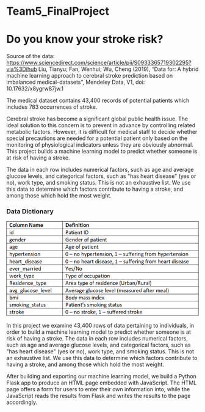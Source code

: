 # Team5_FinalProject

# Do you know your stroke risk?

Source of the data: https://www.sciencedirect.com/science/article/pii/S0933365719302295?via%3Dihub
Liu, Tianyu; Fan, Wenhui; Wu, Cheng (2019), “Data for: A hybrid machine learning approach to cerebral stroke prediction based on imbalanced medical-datasets”, Mendeley Data, V1, doi: 10.17632/x8ygrw87jw.1

The medical dataset contains 43,400 records of potential patients which includes 783 occurrences of stroke. 

Cerebral stroke has become a significant global public health issue. The ideal solution to this concern is to prevent in advance by controlling related metabolic factors. However, it is difficult for medical staff to decide whether special precautions are needed for a potential patient only based on the monitoring of physiological indicators unless they are obviously abnormal. This project builds a machine learning model to predict whether someone is at risk of having a stroke.

The data in each row includes numerical factors, such as age and average glucose levels, and categorical factors, such as "has heart disease" (yes or no), work type, and smoking status. This is not an exhaustive list. We use this data to determine which factors contribute to having a stroke, and among those which hold the most weight.

### Data Dictionary
![](/static/images/data_dictionary.png)

In this project we examine 43,400 rows of data pertaining to individuals, in order to build a machine learning model to predict whether someone is at risk of having a stroke. The data in each row includes numerical factors, such as age and average glucose levels, and categorical factors, such as "has heart disease" (yes or no), work type, and smoking status. This is not an exhaustive list. We use this data to determine which factors contribute to having a stroke, and among those which hold the most weight.

After building and exporting our machine learning model, we build a Python Flask app to produce an HTML page embedded with JavaScript. The HTML page offers a form for users to enter their own information into, while the JavaScript reads the results from Flask and writes the results to the page accordingly.

